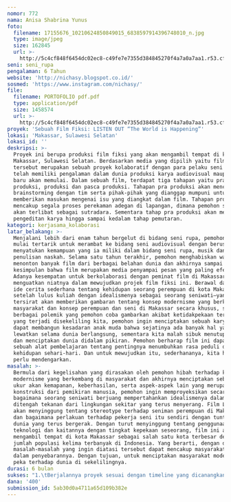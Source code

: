 ```yaml
---
nomor: 772
nama: Anisa Shabrina Yunus
foto:
  filename: 17155676_10210624850849015_6838597914396748010_n.jpg
  type: image/jpeg
  size: 162845
  url: >-
    http://5c4cf848f6454dc02ec8-c49fe7e7355d384845270f4a7a0a7aa1.r53.cf2.rackcdn.com/df1fddfd-a617-4c61-8914-4ccee79ce6b2/17155676_10210624850849015_6838597914396748010_n.jpg
seni: seni_rupa
pengalaman: 6 Tahun
website: 'http://nichasy.blogspot.co.id/'
sosmed: 'https://www.instagram.com/nichasy/'
file:
  filename: PORTOFOLIO pdf.pdf
  type: application/pdf
  size: 1458574
  url: >-
    http://5c4cf848f6454dc02ec8-c49fe7e7355d384845270f4a7a0a7aa1.r53.cf2.rackcdn.com/91b84c22-0df5-4d63-9804-875006924e56/PORTOFOLIO%20pdf.pdf
proyek: 'Sebuah Film Fiksi: LISTEN OUT “The World is Happening”'
lokasi: 'Makassar, Sulawesi Selatan'
lokasi_id: ''
deskripsi: >-
  Proyek ini berupa produksi film fiksi yang akan mengambil tempat di kota
  Makassar, Sulawesi Selatan. Berdasarkan media yang dipilih yaitu film, proyek
  tersebut merupakan sebuah proyek kolaboratif dengan para pelaku seni baik yang
  telah memiliki pengalaman dalam dunia produksi karya audiovisual maupun yang
  baru akan memulai. Dalam sebuah film, terdapat tiga tahapan yaitu pra
  produksi, produksi dan pasca produksi. Tahapan pra produksi akan mencakup
  brainstorming dengan tim serta pihak-pihak yang dianggap mumpuni untuk
  memberikan masukan mengenai isu yang diangkat dalam film. Tahapan produksi
  mencakup segala proses perekaman adegan di lapangan, dimana pemohon sendiri
  akan terlibat sebagai sutradara. Sementara tahap pra produksi akan mencakup
  pengeditan karya hingga sampai kedalam tahap pemutaran.
kategori: kerjasama_kolaborasi
latar_belakang: >-
  Menjalani lebih dari enam tahun bergelut di bidang seni rupa, pemohon hibah
  mulai tertarik untuk merambat ke bidang seni audiovisual dengan berusaha
  menyatukan kemampuan yang ia miliki dalam bidang seni rupa, musik dan
  penulisan naskah. Selama satu tahun terakhir, pemohon menghabiskan waktunya
  menonton banyak film dari berbagai belahan dunia dan akhirnya sampai pada
  kesimpulan bahwa film merupakan media penyampai pesan yang paling efektif,
  Adanya kesempatan untuk berkolaborasi dengan peminat film di Makassar semakin
  menguatkan niatnya dalam mewujudkan projek film fiksi ini. Berawal dari sebuah
  ide cerita sederhana tentang kehidupan seorang perempuan di kota Makassar
  setelah lulus kuliah dengan idealismenya sebagai seorang seniwati—yang secara
  tersirat akan memberikan gambaran tentang konsep modernisme yang berkembang di
  masyarakat dan konsep perempuan dan seni di Makassar secara khusus, serta
  berbagai polemik yang pemohon coba gambarkan akibat ketidakpekaan terhadap apa
  yang terjadi disekeliling kita, pemohon ingin menciptakan sebuah karya yang
  dapat membangun kesadaran anak muda bahwa sejatinya ada banyak hal yang kita
  lewatkan selama dunia berlangsung, sementara kita malah sibuk menutup telinga
  dan menciptakan dunia didalam pikiran. Pemohon berharap film ini dapat menjadi
  sebuah alat pembelajaran tentang pentingnya menumbuhkan rasa peduli dalam
  kehidupan sehari-hari. Dan untuk mewujudkan itu, sederhananya, kita hanya
  perlu mendengarkan.
masalah: >-
  Bermula dari kegelisahan yang dirasakan oleh pemohon hibah terhadap konsep
  modernisme yang berkembang di masyarakat dan akhirnya menciptakan sebuah tolak
  ukur akan kemapanan, keberhasilan, serta aspek-aspek lain yang merupakan hasil
  konstruksi dari pemikiran manusia, pemohon ingin memproyeksikan secara jujur
  bagaimana seorang seniwati berjuang mempertahankan idealismenya dalam berkarya
  ditengah tekanan dari lingkungan sekitar yang terus menyerang. Film Listen Out
  akan menyinggung tentang stereotype terhadap seniman perempuan di Makassar,
  dan bagaimana perlakuan terhadap pekerja seni itu sendiri dengan tuntutan dari
  dunia yang terus bergerak. Dengan turut menyinggung tentang penggunaan
  teknologi dan kaitannya dengan tingkat kepekaan seseorang, film ini akan
  mengambil tempat di kota Makassar sebagai salah satu kota terbesar dengan
  jumlah populasi kelima terbanyak di Indonesia. Yang berarti, dengan demikian,
  masalah-masalah yang ingin diatasi tersebut dapat mencakup masyarakat luas
  dalam penyebarannya. Dengan tujuan, untuk menciptakan masyarakat modern yang
  peka terhadap dunia di sekelilingnya.
durasi: 6 bulan
sukses: "1.\tBerjalannya proyek sesuai dengan timeline yang dicanangkan \r\n2.\tTerlaksananya pemutaran karya di lokasi-lokasi sekolah dan kampus di Makassar\r\n3.\tKeikutsertaan karya kedalam festival baik dalam skala nasional dan internasional\r\n4.\tJika memungkinkan, pemohon juga akan mencoba memasukkan karya kedalam slot layar bioskop\r\n5.\tAdanya apresiasi dari berbagai media"
dana: '400'
submission_id: 5ab30d0a4711a65d109b382e
---
```

